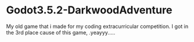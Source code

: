 # Godot3.5.2-DarkwoodAdventure
My old game that i made for my coding extracurricular competition. I got in the 3rd place cause of this game, .yeayyy.....
